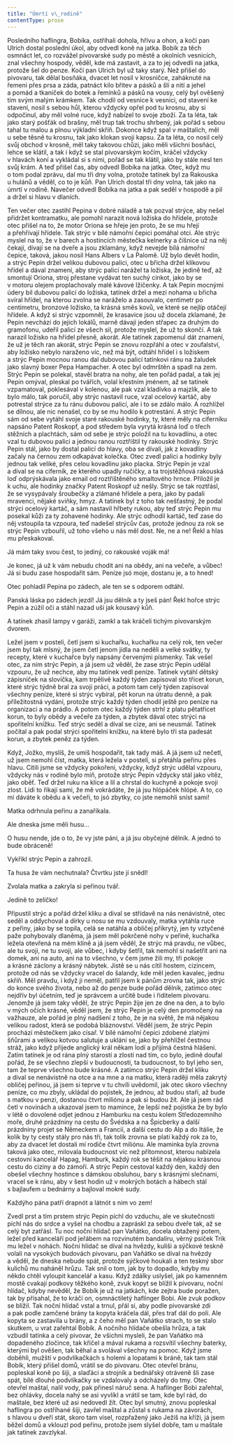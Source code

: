 ```yaml
---
title: "Úmrtí v\_rodině"
contentType: prose
---
```


  

Posledního haflingra, Bobíka, ostříhali dohola, hřívu a ohon, a kočí pan Ulrich dostal poslední úkol, aby odvedl koně na jatka. Bobík za těch osmnáct let, co rozvážel pivovarské sudy po městě a okolních vesnicích, znal všechny hospody, věděl, kde má zastavit, a za to jej odvedli na jatka, protože šel do penze. Kočí pan Ulrich byl už taky starý. Než přišel do pivovaru, tak dělal bosňáka, dvacet let nosil v krosničce, zaháknuté na řemeni přes prsa a záda, patnáct kilo břitev a pásků a šlí a nití a jehel a pomád a tkaniček do botek a řemínků a pásků na vousy, celý byl ověšený tím svým malým krámkem. Tak chodil od vesnice k vesnici, od stavení ke stavení, nosil s sebou hůl, kterou vždycky opřel pod tu krosnu, aby si odpočinul, aby měl volné ruce, když nabízel to svoje zboží. Za ta léta, tak jako starý pošťák od brašny, měl trup tak trochu shrbený, jak pořád s sebou tahal tu malou a plnou výkladní skříň. Dokonce když spal v maštalích, měl u sebe těsně tu krosnu, tak jako klokan svoji kapsu. Za ta léta, co nosil celý svůj obchod v krosně, měl taky takovou chůzi, jako měli všichni bosňáci, lehce se klátil, a tak i když se stal pivovarským kočím, kráčel vždycky v hlavách koní a vykládal si s nimi, pořád se tak klátil, jako by stále nesl ten svůj krám. A teď přišel čas, aby odvedl Bobíka na jatka. Otec, když mu o tom podal zprávu, dal mu tři dny volna, protože tatínek byl za Rakouska u hulánů a věděl, co to je kůň. Pan Ulrich dostal tři dny volna, tak jako na úmrtí v rodině. Navečer odvedl Bobíka na jatka a pak seděl v hospodě a pil a držel si hlavu v dlaních.

Ten večer otec zastihl Pepina v dobré náladě a tak pozval strýce, aby nešel přidržet kontramatku, ale pomohl narazit nová ložiska do hřídele, protože otec přišel na to, že motor Oriona se hřeje jen proto, že se mu hřejí a přehřívají hřídele. Tak strýc v bílé námořní čepici pomáhal otci. Ale strýc myslel na to, že v barech a hostincích městečka kelnerky a číšnice už na něj čekají, dívají se na dveře a jsou zklamány, když nevejde bílá námořní čepice, taková, jakou nosil Hans Albers v La Palomě. Už bylo devět hodin, a strýc Pepin držel velikou dubovou palici, otec u břicha držel klikovou hřídel a dával znamení, aby strýc palicí narážel ta ložiska, že jedině teď, až smontují Oriona, stroj přestane vydávat ten suchý cinkot, jako by se v motoru olejem proplachovaly malé kávové lžičenky. A tak Pepin mocnými údery bil dubovou palicí do ložiska, tatínek držel a mezi nohama u břicha svíral hřídel, na kterou zvolna se naráželo a zasouvalo, centimetr po centimetru, bronzové ložisko, ta krásná směs kovů, ve které se nejlíp otáčejí hřídele. A když si strýc vzpomněl, že krasavice jsou už docela zklamané, že Pepin nevchází do jejich lokálů, marně dávají jeden střapec za druhým do gramofonu, udeřil palicí ze všech sil, protože myslel, že už to skončí. A tak narazil ložisko na hřídel přesně, akorát. Ale tatínek zapomenul dát znamení, že už je těch ran akorát, strýc Pepin se znovu rozpřáhl a otec v zoufalství, aby ložisko nebylo naraženo víc, než má být, odtáhl hřídel i s ložiskem a strýc Pepin mocnou ranou dal dubovou palicí tatínkovi ránu na žaludek jako slavný boxer Pepa Hampacher. A otec byl odmrštěn a spadl na zem. Strýc Pepin se polekal, stavěl bratra na nohy, ale ten pořád padal, a tak jej Pepin omýval, pleskal po tvářích, volal křestním jménem, až se tatínek vzpamatoval, poklesával v kolenou, ale pak vzal kladívko a majzlík, ale to bylo málo, tak poručil, aby strýc nastavil ruce, vzal ocelový kartáč, aby potrestal strýce za tu ránu dubovou palicí, ale i to se zdálo málo. A rozhlížel se dílnou, ale nic nenašel, co by se mu hodilo k potrestání. A strýc Pepin sám od sebe vytáhl svoje staré rakouské hodinky, ty, které měly na ciferníku napsáno Patent Roskopf, a pod středem byla vyrytá krásná loď o třech stěžních a plachtách, sám od sebe je strýc položil na tu kovadlinu, a otec vzal tu dubovou palici a jednou ranou roztříštil ty rakouské hodinky. Strýc Pepin stál, jako by dostal palicí do hlavy, oba se dívali, jak z kovadliny začaly na černou zem odkapávat kolečka. Otec zvedl palici a hodinky byly jednou tak veliké, přes celou kovadlinu jako placka. Strýc Pepin je vzal a díval se na ciferník, ze kterého upadly ručičky, a ta trojstěžňová rakouská loď odprýskávala jako email od roztříštěného smaltového hrnce. Přiložil je k uchu, ale hodinky značky Patent Roskopf už nešly. Strýc se tak roztřásl, že se vysypávaly šroubečky a zlámané hřídele a pera, jako by padali mravenci, nějaké sviňky, hmyz. A tatínek byl z toho tak nešťastný, že podal strýci ocelový kartáč, a sám nastavil hřbety rukou, aby teď strýc Pepin mu posekal kůži za ty zohavené hodinky. Ale strýc odhodil kartáč, teď zase do něj vstoupila ta vzpoura, teď nadešel strýcův čas, protože jednou za rok se strýc Pepin vzbouřil, už toho všeho u nás měl dost. Ne, ne a ne! Řekl a hlas mu přeskakoval.

Já mám taky svou čest, to jediný, co rakouské voják má!

Je konec, já už k vám nebudu chodit ani na obědy, ani na večeře, a vůbec! Já si budu zase hospodařit sám. Peníze jsó moje, dostanu je, a to hned!

Otec pohladil Pepina po zádech, ale ten se s odporem odtáhl.

Panská láska po zádech jezdí! Já jsu dělník a ty jseš pán! Řekl hořce strýc Pepin a zúžil oči a stáhl nazad uši jak kousavý kůň.

A tatínek zhasil lampy v garáži, zamkl a tak kráčeli tichým pivo­varským dvorem.

Ležel jsem v posteli, četl jsem si kuchařku, kuchařku na celý rok, ten večer jsem byl tak mlsný, že jsem četl jenom jídla na neděli a velké svátky, ty recepty, které v kuchařce byly napsány červenými písmenky. Tak vešel otec, za ním strýc Pepin, a já jsem už věděl, že zase strýc Pepin udělal vzpouru, že už nechce, aby mu tatínek vedl peníze. Tatínek vytáhl dětský zápisníček na slovíčka, kam trpělivě každý týden zapisoval sto třicet korun, které strýc týdně bral za svoji práci, a potom tam celý týden zapisoval všechny peníze, které si strýc vybíral, pět korun na útratu denně, a pak příležitostná vydání, protože strýc každý týden chodil ještě pro peníze na organizaci a na prádlo. A potom otec každý týden strhl z platu pětatřicet korun, to byly obědy a večeře za týden, a zbytek dával otec strýci na spořitelní knížku. Teď strýc seděl a díval se cize, ani se neusmál. Tatínek počítal a pak podal strýci spořitelní knížku, na které bylo tři sta padesát korun, a zbytek peněz za týden.

Když, Jožko, myslíš, že umíš hospodařit, tak tady máš. A já jsem už nečetl, už jsem nemohl číst, matka, která ležela v posteli, si přetáhla peřinu přes hlavu. Cítili jsme se vždycky pokořeni, vždycky, když strýc udělal vzpouru, vždycky nás v rodině bylo míň, protože strýc Pepin vždycky stál jako vítěz, jako oběť. Teď držel ruku na klice a lil a chrstal do kuchyně a pokoje svoji zlost. Lidi to říkají sami, že mě vokrádáte, že já jsu hlópáček hlópé. A to, co mi dáváte k obědu a k večeři, to jsó zbytky, co jste nemohli sníst sami!

Matka odrhnula peřinu a zanaříkala.

Ale dneska jsme měli husu…

O husu nende, jde o to, že vy jste páni, a já jsu obyčejné dělník. A jednó to bude obráceně!

Vykřikl strýc Pepin a zahrozil.

Ta husa že vám nechutnala? Čtvrtku jste jí snědl!

Zvolala matka a zakryla si peřinou tvář.

Jedině to zelíčko!

Připustil strýc a pořád držel kliku a díval se střídavě na nás nenávistně, otec seděl a oddychoval a dírky u nosu se mu vzdouvaly, matka vytáhla ruce z peřiny, jako by se topila, celá se natáhla a obličej přikrytý, jen ty vztyčené paže pohybovaly dlaněma, já jsem měl pokrčené nohy v peřině, kuchařka ležela otevřená na mém klíně a já jsem věděl, že strýc má pravdu, ne vůbec, ale tu svoji, ne tu svoji, ale vůbec, i kdyby šetřil, tak nemohl si našetřit ani na domek, ani na auto, ani na to všechno, v čem jsme žili my, tři pokoje a krásné záclony a krásný nábytek. Jistě se u nás cítil hostem, cizincem, protože od nás se vždycky vracel do šalandy, kde měl jeden kavalec, jednu skříň. Měl pravdu, i když ji neměl, patřil jsem k pánům zrovna tak, jako strýc do konce svého života, nebo až do penze bude pořád dělník, zatímco otec nejdřív byl účetním, teď je správcem a určitě bude i řiditelem pivovaru. Jenomže já jsem taky věděl, že strýc Pepin žije jen ze dne na den, a to bylo v mých očích krásné, věděl jsem, že strýc Pepin je celý den promočený na važhauze, ale pořád je plný nadšení z toho, že je na světě, že má nějakou velikou radost, která se podobá bláznovství. Věděl jsem, že strýc Pepin prochází městečkem jako císař. V bílé námořní čepici zdobené zlatými šňůrami a velikou kotvou salutuje a uklání se, jako by přehlížel čestnou stráž, jako když přijede anglický král někam lodí a přijímá čestná hlášení. Zatím tatínek je od rána plný starostí a zlostí nad tím, co bylo, jedině doufal pořád, že se všechno zlepší v budoucnosti, ta budoucnost, to byl jeho sen, tam že teprve všechno bude krásné. A zatímco strýc Pepin držel kliku a díval se nenávistně na otce a na mne a na matku, která raději měla zakrytý obličej peřinou, já jsem si teprve v tu chvíli uvědomil, jak otec skoro všechny peníze, co mu zbyly, ukládal do pojistek, že jednou, až budou staří, až bude s matkou v penzi, dostanou čtvrt miliónu a pak si budou žít. Ale já jsem rád četl v novinách a ukazoval jsem to mamince, že lepší než pojistka že by bylo v létě o dovolené odjet jednou z Hamburku na cestu kolem Středozemního moře, druhé prázdniny na cestu do Švédska a na Špicberky a další prázdniny projet se Německem a Francií, a další cestu do Alp a do Itálie, že kolik by ty cesty stály pro nás tři, tak tolik zrovna se platí každý rok za to, aby za dvacet let dostali mí rodiče čtvrt miliónu. Ale maminka byla zrovna taková jako otec, milovala budoucnost víc než přítomnost, kterou nabízela cestovní kancelář Hapag, Hamburk, každý rok se těšit na nějakou krásnou cestu do ciziny a do zámoří. A strýc Pepin cestoval každý den, každý den obešel všechny hostince s dámskou obsluhou, bary s krásnými slečnami, vracel se k ránu, aby v šest hodin už v mokrých botách a hábech stál s bajlaufem u bednárny a bajloval mokré sudy.

Každýho pána patří drapnót a látnót s nim vo zem!

Zvedl prst a tím prstem strýc Pepin píchl do vzduchu, ale ve skutečnosti píchl nás do srdce a vyšel na chodbu a zapráskl za sebou dveře tak, až se celý byt zatřásl. Tu noc noční hlídač pan Vaňátko, docela obtažený potem, ležel před kanceláří pod jeřábem na rozvinutém bandalíru, věrný psíček Trik mu ležel v nohách. Noční hlídač se díval na hvězdy, kuliši a sýčkové teskně volali na vysokých budovách pivovaru, pan Vaňátko se díval na hvězdy a věděl, že dneska nebude spát, protože sýčkové houkali a ten teskný sbor kulichů mu naháněl hrůzu. Tak snil o tom, jak by to dopadlo, kdyby mu někdo chtěl vyloupit kancelář a kasu. Když zdálky uslyšel, jak po kamenném mostě cvakají podkovy těžkého koně, zvuk kopyt se blížil k pivovaru, noční hlídač, kdyby nevěděl, že Bobík je už na jatkách, kde zejtra bude poražen, tak by přísahal, že to kráčí on, osmnáctiletý haflinger Bobi. Ale zvuk podkov se blížil. Tak noční hlídač vstal a trnul, přál si, aby podle pivovarské zdi a pak podle zamčené brány ta kopyta kráčela dál, přes trať dál do polí. Ale kopyta se zastavila u brány, a z čeho měl pan Vaňátko strach, to se stalo skutkem, u vrat zařehtal Bobík. A nočního hlídače obešla hrůza, a tak vzbudil tatínka a celý pivovar, že všichni mysleli, že pan Vaňátko má dopadeného zločince, tak křičel a mával rukama a rozsvítil všechny baterky, kterými byl ověšen, tak běhal a svolával všechny na pomoc. Když jsme doběhli, mužští v podvlíkačkách s holemi a lopatami k bráně, tak tam stál Bobík, který přišel domů, vrátil se do pivovaru. Otec otevřel bránu, popleskal koně po šíji, a slaďáci a strojník a bednářský otráveně šli zase spát, bílé dlouhé podvlíkačky se vzdalovaly a odcházely do tmy. Otec otevřel maštal, nalil vody, pak přinesl náruč sena. A haflinger Bobi zařehtal, bez ohlávky, docela nahý se asi vyvlíkl a vrátil se tam, kde byl rád, do maštale, bez které už asi nedovedl žít. Otec byl smutný, znovu popleskal haflingra po ostříhané šíji, zavřel maštal a zůstal s rukama na závorách, s hlavou u dveří stát, skoro tam visel, rozpřažený jako Ježíš na kříži, já jsem běžel domů a vklouzl pod peřinu, protože jsem slyšel dobře, tam u maštale jak tatínek zavzlykal.
